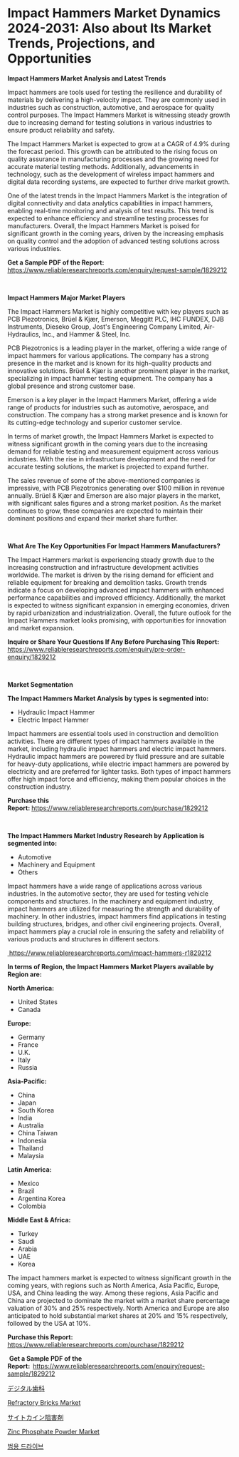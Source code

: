 <p><h1>Impact Hammers Market Dynamics 2024-2031: Also about Its Market Trends, Projections, and Opportunities</h1></p><p><strong>Impact Hammers Market Analysis and Latest Trends</strong></p>
<p><p>Impact hammers are tools used for testing the resilience and durability of materials by delivering a high-velocity impact. They are commonly used in industries such as construction, automotive, and aerospace for quality control purposes. The Impact Hammers Market is witnessing steady growth due to increasing demand for testing solutions in various industries to ensure product reliability and safety.</p><p>The Impact Hammers Market is expected to grow at a CAGR of 4.9% during the forecast period. This growth can be attributed to the rising focus on quality assurance in manufacturing processes and the growing need for accurate material testing methods. Additionally, advancements in technology, such as the development of wireless impact hammers and digital data recording systems, are expected to further drive market growth.</p><p>One of the latest trends in the Impact Hammers Market is the integration of digital connectivity and data analytics capabilities in impact hammers, enabling real-time monitoring and analysis of test results. This trend is expected to enhance efficiency and streamline testing processes for manufacturers. Overall, the Impact Hammers Market is poised for significant growth in the coming years, driven by the increasing emphasis on quality control and the adoption of advanced testing solutions across various industries.</p></p>
<p><strong>Get a Sample PDF of the Report:&nbsp;</strong> <a href="https://www.reliableresearchreports.com/enquiry/request-sample/1829212">https://www.reliableresearchreports.com/enquiry/request-sample/1829212</a></p>
<p>&nbsp;</p>
<p><strong>Impact Hammers Major Market Players</strong></p>
<p><p>The Impact Hammers Market is highly competitive with key players such as PCB Piezotronics, Brüel & Kjær, Emerson, Meggitt PLC, IHC FUNDEX, DJB Instruments, Dieseko Group, Jost's Engineering Company Limited, Air-Hydraulics, Inc., and Hammer & Steel, Inc. </p><p>PCB Piezotronics is a leading player in the market, offering a wide range of impact hammers for various applications. The company has a strong presence in the market and is known for its high-quality products and innovative solutions. Brüel & Kjær is another prominent player in the market, specializing in impact hammer testing equipment. The company has a global presence and strong customer base.</p><p>Emerson is a key player in the Impact Hammers Market, offering a wide range of products for industries such as automotive, aerospace, and construction. The company has a strong market presence and is known for its cutting-edge technology and superior customer service.</p><p>In terms of market growth, the Impact Hammers Market is expected to witness significant growth in the coming years due to the increasing demand for reliable testing and measurement equipment across various industries. With the rise in infrastructure development and the need for accurate testing solutions, the market is projected to expand further.</p><p>The sales revenue of some of the above-mentioned companies is impressive, with PCB Piezotronics generating over $100 million in revenue annually. Brüel & Kjær and Emerson are also major players in the market, with significant sales figures and a strong market position. As the market continues to grow, these companies are expected to maintain their dominant positions and expand their market share further.</p></p>
<p>&nbsp;</p>
<p><strong>What Are The Key Opportunities For Impact Hammers Manufacturers?</strong></p>
<p><p>The Impact Hammers market is experiencing steady growth due to the increasing construction and infrastructure development activities worldwide. The market is driven by the rising demand for efficient and reliable equipment for breaking and demolition tasks. Growth trends indicate a focus on developing advanced impact hammers with enhanced performance capabilities and improved efficiency. Additionally, the market is expected to witness significant expansion in emerging economies, driven by rapid urbanization and industrialization. Overall, the future outlook for the Impact Hammers market looks promising, with opportunities for innovation and market expansion.</p></p>
<p><strong>Inquire or Share Your Questions If Any Before Purchasing This Report:</strong> <a href="https://www.reliableresearchreports.com/enquiry/pre-order-enquiry/1829212">https://www.reliableresearchreports.com/enquiry/pre-order-enquiry/1829212</a></p>
<p>&nbsp;</p>
<p><strong>Market Segmentation</strong></p>
<p><strong>The Impact Hammers Market Analysis by types is segmented into:</strong></p>
<p><ul><li>Hydraulic Impact Hammer</li><li>Electric Impact Hammer</li></ul></p>
<p><p>Impact hammers are essential tools used in construction and demolition activities. There are different types of impact hammers available in the market, including hydraulic impact hammers and electric impact hammers. Hydraulic impact hammers are powered by fluid pressure and are suitable for heavy-duty applications, while electric impact hammers are powered by electricity and are preferred for lighter tasks. Both types of impact hammers offer high impact force and efficiency, making them popular choices in the construction industry.</p></p>
<p><strong>Purchase this Report:&nbsp;</strong><a href="https://www.reliableresearchreports.com/purchase/1829212">https://www.reliableresearchreports.com/purchase/1829212</a></p>
<p>&nbsp;</p>
<p><strong>The Impact Hammers Market Industry Research by Application is segmented into:</strong></p>
<p><ul><li>Automotive</li><li>Machinery and Equipment</li><li>Others</li></ul></p>
<p><p>Impact hammers have a wide range of applications across various industries. In the automotive sector, they are used for testing vehicle components and structures. In the machinery and equipment industry, impact hammers are utilized for measuring the strength and durability of machinery. In other industries, impact hammers find applications in testing building structures, bridges, and other civil engineering projects. Overall, impact hammers play a crucial role in ensuring the safety and reliability of various products and structures in different sectors.</p></p>
<p><a href="https://www.reliableresearchreports.com/impact-hammers-r1829212">&nbsp;https://www.reliableresearchreports.com/impact-hammers-r1829212</a></p>
<p><strong>In terms of Region, the Impact Hammers Market Players available by Region are:</strong></p>
<p>
    <p> <strong> North America: </strong>
        <ul>
            <li>United States</li>
            <li>Canada</li>
        </ul>
        </p> 
    <p> <strong> Europe: </strong>
        <ul>
            <li>Germany</li>
            <li>France</li>
            <li>U.K.</li>
            <li>Italy</li>
            <li>Russia</li>
        </ul>
        </p> 
    <p> <strong> Asia-Pacific: </strong>
        <ul>
            <li>China</li>
            <li>Japan</li>
            <li>South Korea</li>
            <li>India</li>
            <li>Australia</li>
            <li>China Taiwan</li>
            <li>Indonesia</li>
            <li>Thailand</li>
            <li>Malaysia</li>
        </ul>
        </p> 
    <p> <strong> Latin America: </strong>
        <ul>
            <li>Mexico</li>
            <li>Brazil</li>
            <li>Argentina Korea</li>
            <li>Colombia</li>
        </ul>
        </p> 
    <p> <strong> Middle East & Africa: </strong>
        <ul>
            <li>Turkey</li>
            <li>Saudi</li>
            <li>Arabia</li>
            <li>UAE</li>
            <li>Korea</li>
        </ul>
    </p>
    </p>
<p><p>The impact hammers market is expected to witness significant growth in the coming years, with regions such as North America, Asia Pacific, Europe, USA, and China leading the way. Among these regions, Asia Pacific and China are projected to dominate the market with a market share percentage valuation of 30% and 25% respectively. North America and Europe are also anticipated to hold substantial market shares at 20% and 15% respectively, followed by the USA at 10%.</p></p>
<p><strong>Purchase this Report: </strong><a href="https://www.reliableresearchreports.com/purchase/1829212">https://www.reliableresearchreports.com/purchase/1829212</a></p>
<p>&nbsp;<strong>Get a Sample PDF of the Report:&nbsp;&nbsp;</strong><a href="https://www.reliableresearchreports.com/enquiry/request-sample/1829212">https://www.reliableresearchreports.com/enquiry/request-sample/1829212</a></p>
<p><strong></strong></p>
<p><p><a href="https://medium.com/@colbu56546/%E3%83%87%E3%82%B8%E3%82%BF%E3%83%AB%E6%AD%AF%E7%A7%91%E5%B8%82%E5%A0%B4-%E7%AB%B6%E4%BA%89%E5%88%86%E6%9E%90-%E5%B8%82%E5%A0%B4%E5%8B%95%E5%90%91-%E3%81%8A%E3%82%88%E3%81%B32031%E5%B9%B4%E3%81%BE%E3%81%A7%E3%81%AE%E4%BA%88%E6%B8%AC-e311dc7a1019">デジタル歯科</a></p><p><a href="https://issuu.com/reportprime-2/docs/refractory-bricks-market-size-2030.pptx">Refractory Bricks Market</a></p><p><a href="https://github.com/EthanMorar2011/Market-Research-Report-List-1/blob/main/970111931082.md">サイトカイン阻害剤</a></p><p><a href="https://issuu.com/reportprime-2/docs/zinc-phosphate-powder-market-size-2030.pptx">Zinc Phosphate Powder Market</a></p><p><a href="https://github.com/plelbej847484502/Market-Research-Report-List-1/blob/main/822717228502.md">범용 드라이브</a></p></p>